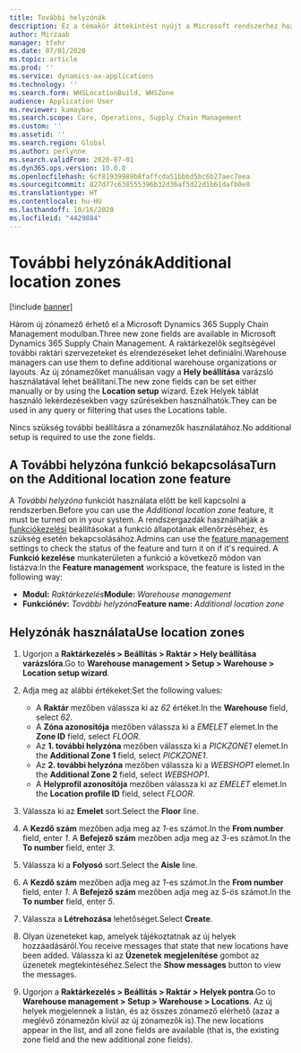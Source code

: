 ```yaml
---
title: További helyzónák
description: Ez a témakör áttekintést nyújt a Microsoft rendszerhez hozzáadott új helyzónákról Dynamics 365 Supply Chain Management.
author: Mirzaab
manager: tfehr
ms.date: 07/01/2020
ms.topic: article
ms.prod: ''
ms.service: dynamics-ax-applications
ms.technology: ''
ms.search.form: WHSLocationBuild, WHSZone
audience: Application User
ms.reviewer: kamaybac
ms.search.scope: Core, Operations, Supply Chain Management
ms.custom: ''
ms.assetid: ''
ms.search.region: Global
ms.author: perlynne
ms.search.validFrom: 2020-07-01
ms.dyn365.ops.version: 10.0.8
ms.openlocfilehash: 6cf81939989b8faffcda51bbbd5bc6b27aec7eea
ms.sourcegitcommit: 827d77c638555396b32d36af5d22d1b61dafb0e8
ms.translationtype: HT
ms.contentlocale: hu-HU
ms.lasthandoff: 10/16/2020
ms.locfileid: "4429884"
---
```

# <a name="additional-location-zones"></a><span data-ttu-id="fd680-103">További helyzónák</span><span class="sxs-lookup"><span data-stu-id="fd680-103">Additional location zones</span></span>

[!include [banner](../includes/banner.md)]

<span data-ttu-id="fd680-104">Három új zónamező érhető el a Microsoft Dynamics 365 Supply Chain Management modulban.</span><span class="sxs-lookup"><span data-stu-id="fd680-104">Three new zone fields are available in Microsoft Dynamics 365 Supply Chain Management.</span></span> <span data-ttu-id="fd680-105">A raktárkezelők segítségével további raktári szervezeteket és elrendezéseket lehet definiálni.</span><span class="sxs-lookup"><span data-stu-id="fd680-105">Warehouse managers can use them to define additional warehouse organizations or layouts.</span></span> <span data-ttu-id="fd680-106">Az új zónamezőket manuálisan vagy a **Hely beállítása** varázsló használatával lehet beállítani.</span><span class="sxs-lookup"><span data-stu-id="fd680-106">The new zone fields can be set either manually or by using the **Location setup** wizard.</span></span> <span data-ttu-id="fd680-107">Ezek Helyek táblát használó lekérdezésekben vagy szűrésekben használhatók.</span><span class="sxs-lookup"><span data-stu-id="fd680-107">They can be used in any query or filtering that uses the Locations table.</span></span>

<span data-ttu-id="fd680-108">Nincs szükség további beállításra a zónamezők használatához.</span><span class="sxs-lookup"><span data-stu-id="fd680-108">No additional setup is required to use the zone fields.</span></span>

## <a name="turn-on-the-additional-location-zone-feature"></a><span data-ttu-id="fd680-109">A További helyzóna funkció bekapcsolása</span><span class="sxs-lookup"><span data-stu-id="fd680-109">Turn on the Additional location zone feature</span></span>

<span data-ttu-id="fd680-110">A *További helyzóna* funkciót használata előtt be kell kapcsolni a rendszerben.</span><span class="sxs-lookup"><span data-stu-id="fd680-110">Before you can use the *Additional location zone* feature, it must be turned on in your system.</span></span> <span data-ttu-id="fd680-111">A rendszergazdák használhatják a [funkciókezelési](../../fin-ops-core/fin-ops/get-started/feature-management/feature-management-overview.md) beállításokat a funkció állapotának ellenőrzéséhez, és szükség esetén bekapcsolásához.</span><span class="sxs-lookup"><span data-stu-id="fd680-111">Admins can use the [feature management](../../fin-ops-core/fin-ops/get-started/feature-management/feature-management-overview.md) settings to check the status of the feature and turn it on if it's required.</span></span> <span data-ttu-id="fd680-112">A **Funkció kezelése** munkaterületen a funkció a következő módon van listázva:</span><span class="sxs-lookup"><span data-stu-id="fd680-112">In the **Feature management** workspace, the feature is listed in the following way:</span></span>

- <span data-ttu-id="fd680-113">**Modul:** *Raktárkezelés*</span><span class="sxs-lookup"><span data-stu-id="fd680-113">**Module:** *Warehouse management*</span></span>
- <span data-ttu-id="fd680-114">**Funkciónév:** *További helyzóna*</span><span class="sxs-lookup"><span data-stu-id="fd680-114">**Feature name:** *Additional location zone*</span></span>

## <a name="use-location-zones"></a><span data-ttu-id="fd680-115">Helyzónák használata</span><span class="sxs-lookup"><span data-stu-id="fd680-115">Use location zones</span></span>

1. <span data-ttu-id="fd680-116">Ugorjon a **Raktárkezelés \> Beállítás \> Raktár \> Hely beállítása varázslóra**.</span><span class="sxs-lookup"><span data-stu-id="fd680-116">Go to **Warehouse management \> Setup \> Warehouse \> Location setup wizard**.</span></span>
2. <span data-ttu-id="fd680-117">Adja meg az alábbi értékeket:</span><span class="sxs-lookup"><span data-stu-id="fd680-117">Set the following values:</span></span>

    - <span data-ttu-id="fd680-118">A **Raktár** mezőben válassza ki az _62_ értéket.</span><span class="sxs-lookup"><span data-stu-id="fd680-118">In the **Warehouse** field, select _62_.</span></span>
    - <span data-ttu-id="fd680-119">A **Zóna azonosítója** mezőben válassza ki a _EMELET_ elemet.</span><span class="sxs-lookup"><span data-stu-id="fd680-119">In the **Zone ID** field, select _FLOOR_.</span></span>
    - <span data-ttu-id="fd680-120">Az **1. további helyzóna** mezőben válassza ki a _PICKZONE1_ elemet.</span><span class="sxs-lookup"><span data-stu-id="fd680-120">In the **Additional Zone 1** field, select _PICKZONE1_.</span></span>
    - <span data-ttu-id="fd680-121">Az **2. további helyzóna** mezőben válassza ki a _WEBSHOP1_ elemet.</span><span class="sxs-lookup"><span data-stu-id="fd680-121">In the **Additional Zone 2** field, select _WEBSHOP1_.</span></span>
    - <span data-ttu-id="fd680-122">A **Helyprofil azonosítója** mezőben válassza ki az _EMELET_ elemet.</span><span class="sxs-lookup"><span data-stu-id="fd680-122">In the **Location profile ID** field, select _FLOOR_.</span></span>

3. <span data-ttu-id="fd680-123">Válassza ki az **Emelet** sort.</span><span class="sxs-lookup"><span data-stu-id="fd680-123">Select the **Floor** line.</span></span>
4. <span data-ttu-id="fd680-124">A **Kezdő szám** mezőben adja meg az _1_-es számot.</span><span class="sxs-lookup"><span data-stu-id="fd680-124">In the **From number** field, enter _1_.</span></span> <span data-ttu-id="fd680-125">A **Befejező szám** mezőben adja meg az _3_-es számot.</span><span class="sxs-lookup"><span data-stu-id="fd680-125">In the **To number** field, enter _3_.</span></span>
5. <span data-ttu-id="fd680-126">Válassza ki a **Folyosó** sort.</span><span class="sxs-lookup"><span data-stu-id="fd680-126">Select the **Aisle** line.</span></span>
6. <span data-ttu-id="fd680-127">A **Kezdő szám** mezőben adja meg az _1_-es számot.</span><span class="sxs-lookup"><span data-stu-id="fd680-127">In the **From number** field, enter _1_.</span></span> <span data-ttu-id="fd680-128">A **Befejező szám** mezőben adja meg az _5_-ös számot.</span><span class="sxs-lookup"><span data-stu-id="fd680-128">In the **To number** field, enter _5_.</span></span>
7. <span data-ttu-id="fd680-129">Válassza a **Létrehozása** lehetőséget.</span><span class="sxs-lookup"><span data-stu-id="fd680-129">Select **Create**.</span></span>
8. <span data-ttu-id="fd680-130">Olyan üzeneteket kap, amelyek tájékoztatnak az új helyek hozzáadásáról.</span><span class="sxs-lookup"><span data-stu-id="fd680-130">You receive messages that state that new locations have been added.</span></span> <span data-ttu-id="fd680-131">Válassza ki az **Üzenetek megjelenítése** gombot az üzenetek megtekintéséhez.</span><span class="sxs-lookup"><span data-stu-id="fd680-131">Select the **Show messages** button to view the messages.</span></span>
9. <span data-ttu-id="fd680-132">Ugorjon a **Raktárkezelés \> Beállítás \> Raktár \> Helyek pontra**.</span><span class="sxs-lookup"><span data-stu-id="fd680-132">Go to **Warehouse management \> Setup \> Warehouse \> Locations**.</span></span> <span data-ttu-id="fd680-133">Az új helyek megjelennek a listán, és az összes zónamező elérhető (azaz a meglévő zónamezőn kívül az új zónamezők is).</span><span class="sxs-lookup"><span data-stu-id="fd680-133">The new locations appear in the list, and all zone fields are available (that is, the existing zone field and the new additional zone fields).</span></span>
